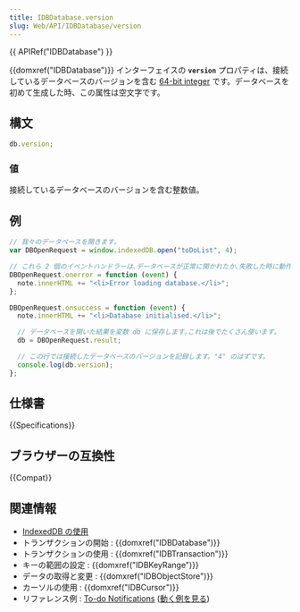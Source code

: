 ```yaml
---
title: IDBDatabase.version
slug: Web/API/IDBDatabase/version
---
```


{{ APIRef("IDBDatabase") }}

{{domxref("IDBDatabase")}} インターフェイスの **`version`** プロパティは、接続しているデータベースのバージョンを含む [64-bit integer](/ja/docs/NSPR_API_Reference/Long_Long_%2864-bit%29_Integers) です。データベースを初めて生成した時、この属性は空文字です。

## 構文

```js
db.version;
```

### 値

接続しているデータベースのバージョンを含む整数値。

## 例

```js
// 我々のデータベースを開きます｡
var DBOpenRequest = window.indexedDB.open("toDoList", 4);

// これら 2 個のイベントハンドラーは､データベースが正常に開かれたか､失敗した時に動作します｡
DBOpenRequest.onerror = function (event) {
  note.innerHTML += "<li>Error loading database.</li>";
};

DBOpenRequest.onsuccess = function (event) {
  note.innerHTML += "<li>Database initialised.</li>";

  // データベースを開いた結果を変数 db に保存します｡これは後でたくさん使います｡
  db = DBOpenRequest.result;

  // この行では接続したデータベースのバージョンを記録します。"4" のはずです。
  console.log(db.version);
};
```

## 仕様書

{{Specifications}}

## ブラウザーの互換性

{{Compat}}

## 関連情報

- [IndexedDB の使用](/ja/docs/Web/API/IndexedDB_API/Using_IndexedDB)
- トランザクションの開始 : {{domxref("IDBDatabase")}}
- トランザクションの使用 : {{domxref("IDBTransaction")}}
- キーの範囲の設定 : {{domxref("IDBKeyRange")}}
- データの取得と変更 : {{domxref("IDBObjectStore")}}
- カーソルの使用 : {{domxref("IDBCursor")}}
- リファレンス例 : [To-do Notifications](https://github.com/mdn/dom-examples/tree/main/to-do-notifications) ([動く例を見る](https://mdn.github.io/dom-examples/to-do-notifications/))
